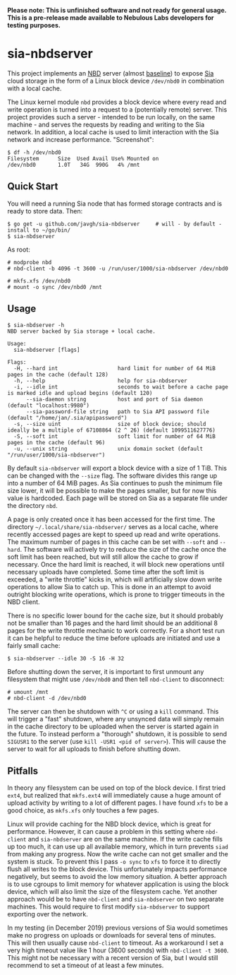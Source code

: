 **Please note: This is unfinished software and not ready for general usage.
This is a pre-release made available to Nebulous Labs developers for testing
purposes.**

# sia-nbdserver

This project implements an [NBD](https://nbd.sourceforge.io) server (almost
[baseline](https://sourceforge.net/p/nbd/code/ci/master/tree/doc/proto.md#baseline))
to expose [Sia](https://sia.tech/) cloud storage in the form of a
Linux block device `/dev/nbd0` in combination with a local cache.

The Linux kernel module `nbd` provides a block device where every read and write
operation is turned into a request to a (potentially remote) server. This
project provides such a server - intended to be run locally, on the same
machine - and serves the requests by reading and writing to the Sia network. In
addition, a local cache is used to limit interaction with the Sia network and
increase performance. "Screenshot":

    $ df -h /dev/nbd0
    Filesystem      Size  Used Avail Use% Mounted on
    /dev/nbd0       1.0T   34G  990G   4% /mnt

## Quick Start

You will need a running Sia node that has formed storage contracts and is ready
to store data. Then:

    $ go get -u github.com/javgh/sia-nbdserver     # will - by default - install to ~/go/bin/
    $ sia-nbdserver

As root:

    # modprobe nbd
    # nbd-client -b 4096 -t 3600 -u /run/user/1000/sia-nbdserver /dev/nbd0

    # mkfs.xfs /dev/nbd0
    # mount -o sync /dev/nbd0 /mnt

## Usage

    $ sia-nbdserver -h
    NBD server backed by Sia storage + local cache.

    Usage:
      sia-nbdserver [flags]

    Flags:
      -H, --hard int                   hard limit for number of 64 MiB pages in the cache (default 128)
      -h, --help                       help for sia-nbdserver
      -i, --idle int                   seconds to wait before a cache page is marked idle and upload begins (default 120)
          --sia-daemon string          host and port of Sia daemon (default "localhost:9980")
          --sia-password-file string   path to Sia API password file (default "/home/jan/.sia/apipassword")
      -s, --size uint                  size of block device; should ideally be a multiple of 67108864 (2 ^ 26) (default 1099511627776)
      -S, --soft int                   soft limit for number of 64 MiB pages in the cache (default 96)
      -u, --unix string                unix domain socket (default "/run/user/1000/sia-nbdserver")

By default `sia-nbdserver` will export a block device with a size of 1 TiB. This
can be changed with the `--size` flag. The software divides this range up into a
number of 64 MiB pages. As Sia continues to push the minimum file size lower, it
will be possible to make the pages smaller, but for now this value is hardcoded.
Each page will be stored on Sia as a separate file under the directory `nbd`.

A page is only created once it has been accessed for the first time. The
directory `~/.local/share/sia-nbdserver/` serves as a local cache, where
recently accessed pages are kept to speed up read and write operations. The
maximum number of pages in this cache can be set with `--soft` and `--hard`.
The software will actively try to reduce the size of the cache once the soft
limit has been reached, but will still allow the cache to grow if necessary.
Once the hard limit is reached, it will block new operations until necessary
uploads have completed. Some time after the soft limit is exceeded, a "write
throttle" kicks in, which will artificially slow down write operations to allow
Sia to catch up. This is done in an attempt to avoid outright blocking write
operations, which is prone to trigger timeouts in the NBD client.

There is no specific lower bound for the cache size, but it should probably not
be smaller than 16 pages and the hard limit should be an additional 8 pages for
the write throttle mechanic to work correctly. For a short test run it can be
helpful to reduce the time before uploads are initiated and use a fairly small
cache:

    $ sia-nbdserver --idle 30 -S 16 -H 32

Before shutting down the server, it is important to first unmount any filesystem
that might use `/dev/nbd0` and then tell `nbd-client` to disconnect:

    # umount /mnt
    # nbd-client -d /dev/nbd0

The server can then be shutdown with `^C` or using a `kill` command. This will
trigger a "fast" shutdown, where any unsynced data will simply remain in the
cache directory to be uploaded when the server is started again in the future.
To instead perform a "thorough" shutdown, it is possible to send `SIGUSR1` to
the server (use `kill -USR1 <pid of server>`). This will cause the server to
wait for all uploads to finish before shutting down.

## Pitfalls

In theory any filesystem can be used on top of the block device. I first tried
`ext4`, but realized that `mkfs.ext4` will immediately cause a huge amount of
upload activity by writing to a lot of different pages. I have found `xfs` to be
a good choice, as `mkfs.xfs` only touches a few pages.

Linux will provide caching for the NBD block device, which is great for
performance. However, it can cause a problem in this setting where `nbd-client`
and `sia-nbdserver` are on the same machine. If the write cache fills up too
much, it can use up all available memory, which in turn prevents `siad`  from
making any progress. Now the write cache can not get smaller and the system is
stuck. To prevent this I pass `-o sync` to `xfs` to force it to directly flush
all writes to the block device. This unfortunately impacts performance
negatively, but seems to avoid the low memory situation. A better approach is to
use cgroups to limit memory for whatever application is using the block device,
which will also limit the size of the filesystem cache. Yet another approach would
be to have `nbd-client` and `sia-nbdserver` on two separate machines. This would
require to first modify `sia-nbdserver` to support exporting over the network.

In my testing (in December 2019) previous versions of Sia would sometimes make no
progress on uploads or downloads for several tens of minutes. This will then usually
cause `nbd-client` to timeout. As a workaround I set a very high timeout value like
1 hour (3600 seconds) with `nbd-client -t 3600`. This might not be necessary
with a recent version of Sia, but I would still recommend to set a timeout of
at least a few minutes.
